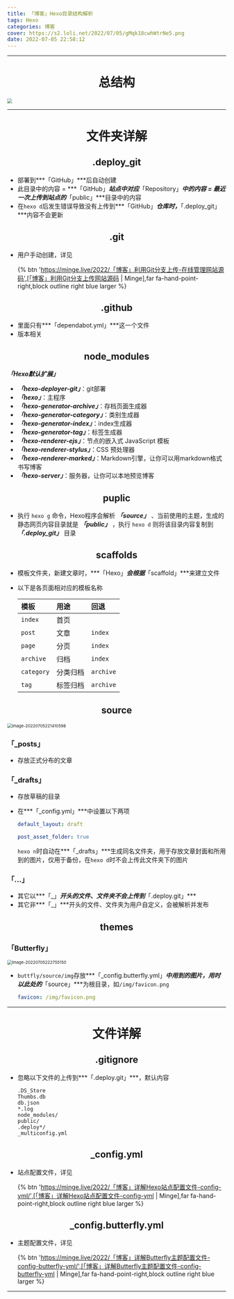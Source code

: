 ```yaml
---
title: 「博客」Hexo目录结构解析
tags: Hexo
categories: 博客
cover: https://s2.loli.net/2022/07/05/gMqk18cwhWtrNe5.png
date: 2022-07-05 22:58:12
---
```






---

# <center>总结构

<img src="https://s2.loli.net/2022/07/05/HiGltkyRnspdaBe.png" style="zoom:67%;" />

---

# <center>文件夹详解

## <center>.deploy_git

- 部署到***「GitHub」***后自动创建
- 此目录中的内容 = ***「GitHub」***站点中对应***「Repository」***中的内容 = 最近一次上传到站点的***「public」***目录中的内容
- 在`hexo d`后发生错误导致没有上传到***「GitHub」***仓库时，***「.deploy_git」***内容不会更新

## <center>.git

- 用户手动创建，详见

  {% btn 'https://minge.live/2022/「博客」利用Git分支上传-在线管理网站源码',[「博客」利用Git分支上传网站源码 | Minge],far fa-hand-point-right,block outline right blue larger %}

## <center>.github

- 里面只有***「dependabot.yml」***这一个文件
- 版本相关

## <center>node_modules

***「Hexo默认扩展」***

- ***「hexo-deployer-git」***：git部署
- ***「hexo」***：主程序
- ***「hexo-generator-archive」***：存档页面生成器
- ***「hexo-generator-category」***：类别生成器
- ***「hexo-generator-index」***：index生成器
- ***「hexo-generator-tag」***：标签生成器
- ***「hexo-renderer-ejs」***：节点的嵌入式 JavaScript 模板
- ***「hexo-renderer-stylus」***：CSS 预处理器
- ***「hexo-renderer-marked」***：Markdown引擎，让你可以用markdown格式书写博客
- ***「hexo-server」***：服务器，让你可以本地预览博客

## <center>puplic

- 执行 `hexo g` 命令，Hexo程序会解析 ***「source」*** 、当前使用的主题，生成的静态网页内容目录就是 ***「public」*** ，执行 `hexo d` 则将该目录内容复制到 ***「.deploy_git」*** 目录

## <center>scaffolds

- 模板文件夹，新建文章时，***「Hexo」***会根据***「scaffold」***来建立文件

- 以下是各页面相对应的模板名称

  | 模板       | 用途     | 回退      |
  | :--------- | :------- | :-------- |
  | `index`    | 首页     |           |
  | `post`     | 文章     | `index`   |
  | `page`     | 分页     | `index`   |
  | `archive`  | 归档     | `index`   |
  | `category` | 分类归档 | `archive` |
  | `tag`      | 标签归档 | `archive` |

## <center>source

<img src="https://s2.loli.net/2022/07/05/ytrpliKdCM9v6Af.png" alt="image-20220705221410598" style="zoom:67%;" />

### 「_posts」

- 存放正式分布的文章

### 「_drafts」

- 存放草稿的目录

- 在***「_config.yml」***中设置以下两项

  ~~~yaml
  default_layout: draft
  ~~~

  ~~~yaml
  post_asset_folder: true
  ~~~

  `hexo n`时自动在***「_drafts」***生成同名文件夹，用于存放文章封面和所用到的图片，仅用于备份，在`hexo d`时不会上传此文件夹下的图片

### 「...」

- 其它以***「_」***开头的文件、文件夹不会上传到***「.deploy.git」***
- 其它非***「_」***开头的文件、文件夹为用户自定义，会被解析并发布

## <center>themes

### 「Butterfly」

<img src="https://s2.loli.net/2022/07/05/2Cuakv1QPtzRHpN.png" alt="image-20220705222755150" style="zoom:67%;" />

- `buttfly/source/img`存放***「_config.butterfly.yml」***中用到的图片，用时以此处的***「source」***为根目录，如`/img/favicon.png`

  ~~~yaml
  favicon: /img/favicon.png
  ~~~

---

# <center>文件详解

## <center>.gitignore

- 忽略以下文件的上传到***「.deploy.git」***，默认内容

  ~~~
  .DS_Store
  Thumbs.db
  db.json
  *.log
  node_modules/
  public/
  .deploy*/
  _multiconfig.yml
  ~~~

## <center>_config.yml

- 站点配置文件，详见

  {% btn 'https://minge.live/2022/「博客」详解Hexo站点配置文件-config-yml/',[「博客」详解Hexo站点配置文件-config-yml | Minge],far fa-hand-point-right,block outline right blue larger %}

## <center>_config.butterfly.yml

- 主题配置文件，详见

  {% btn 'https://minge.live/2022/「博客」详解Butterfly主题配置文件-config-butterfly-yml/',[「博客」详解Butterfly主题配置文件-config-butterfly-yml | Minge],far fa-hand-point-right,block outline right blue larger %}
  

---
